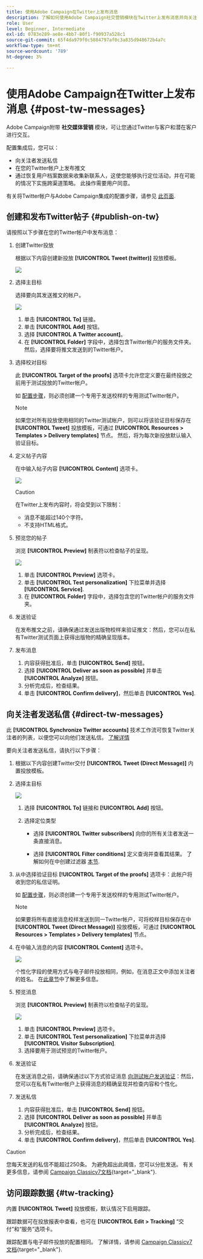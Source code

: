 ```yaml
---
title: 使用Adobe Campaign在Twitter上发布消息
description: 了解如何使用Adobe Campaign社交营销模块在Twitter上发布消息并向关注者发送私信
role: User
level: Beginner, Intermediate
exl-id: 0783e289-ae8e-4bb7-80f1-f90937a528c1
source-git-commit: 65f4da979f0c5884797af0c3a835d948672b4a7c
workflow-type: tm+mt
source-wordcount: '789'
ht-degree: 3%

---
```



# 使用Adobe Campaign在Twitter上发布消息 {#post-tw-messages}

Adobe Campaign附带 **社交媒体营销** 模块，可让您通过Twitter与客户和潜在客户进行交互。

配置集成后，您可以：

* 向关注者发送私信
* 在您的Twitter帐户上发布推文
* 通过恢复用户档案数据来收集新联系人，这使您能够执行定位活动，并在可能的情况下实施跨渠道策略。 此操作需要用户同意。


有关将Twitter帐户与Adobe Campaign集成的配置步骤，请参见 [此页面](../connect/ac-tw.md).

## 创建和发布Twitter帖子 {#publish-on-tw}

请按照以下步骤在您的Twitter帐户中发布消息：

1. 创建Twitter投放

   根据以下内容创建新投放 **[!UICONTROL Tweet (twitter)]** 投放模板。

   ![](assets/tw-new-delivery.png)

1. 选择主目标

   选择要向其发送推文的帐户。

   ![](assets/tw-define-target.png)

   1. 单击 **[!UICONTROL To]** 链接。
   1. 单击 **[!UICONTROL Add]** 按钮。
   1. 选择 **[!UICONTROL A Twitter account]**。
   1. 在 **[!UICONTROL Folder]** 字段中，选择包含Twitter帐户的服务文件夹。 然后，选择要将推文发送到的Twitter帐户。

1. 选择校对目标

   此 **[!UICONTROL Target of the proofs]** 选项卡允许您定义要在最终投放之前用于测试投放的Twitter帐户。

   如 [配置步骤](../connect/ac-tw.md#tw-test-account)，则必须创建一个专用于发送校样的专用测试Twitter帐户。

   >[!NOTE]
   >
   >如果您对所有投放使用相同的Twitter测试帐户，则可以将该验证目标保存在 **[!UICONTROL Tweet]** 投放模板，可通过 **[!UICONTROL Resources > Templates > Delivery templates]** 节点。 然后，将为每次新投放默认输入验证目标。

1. 定义帖子内容

   在中输入帖子内容 **[!UICONTROL Content]** 选项卡。

   ![](assets/tw-delivery-content.png)

   >[!CAUTION]
   >
   >在Twitter上发布内容时，将会受到以下限制：
   >
   >* 消息不能超过140个字符。
   >* 不支持HTML格式。


1. 预览您的帖子

   浏览 **[!UICONTROL Preview]** 制表符以检查帖子的呈现。

   ![](assets/tw-delivery-preview.png)

   1. 单击 **[!UICONTROL Preview]** 选项卡。
   1. 单击 **[!UICONTROL Test personalization]** 下拉菜单并选择 **[!UICONTROL Service]**.
   1. 在 **[!UICONTROL Folder]** 字段中，选择包含您的Twitter帐户的服务文件夹。

1. 发送验证

   在发布推文之前，请确保通过发送出版物校样来验证推文：然后，您可以在私有Twitter测试页面上获得出版物的精确呈现版本。

1. 发布消息

   1. 内容获得批准后，单击 **[!UICONTROL Send]** 按钮。
   1. 选择 **[!UICONTROL Deliver as soon as possible]** 并单击 **[!UICONTROL Analyze]** 按钮。
   1. 分析完成后，检查结果。
   1. 单击 **[!UICONTROL Confirm delivery]**，然后单击 **[!UICONTROL Yes]**.

## 向关注者发送私信 {#direct-tw-messages}

此 **[!UICONTROL Synchronize Twitter accounts]** 技术工作流可恢复Twitter关注者的列表，以便您可以向他们发送私信。 [了解详情](../connect/ac-tw.md#synchro-tw-accounts)

要向关注者发送私信，请执行以下步骤：

1. 根据以下内容创建Twitter交付 **[!UICONTROL Tweet (Direct Message)]** 内置投放模板。

1. 选择主目标

   ![](assets/tw-dm-define-target.png)

   1. 选择 **[!UICONTROL To]** 链接和 **[!UICONTROL Add]** 按钮。

   1. 选择定位类型

      * 选择 **[!UICONTROL Twitter subscribers]** 向你的所有关注者发送一条直接消息。

      * 选择 **[!UICONTROL Filter conditions]** 定义查询并查看其结果。 了解如何在中创建过滤器 [本节](../audiences/create-filters.md#advanced-filters).

1. 从中选择验证目标 **[!UICONTROL Target of the proofs]** 选项卡：此帐户将收到您的私信证明。

   如 [配置步骤](../connect/ac-tw.md#tw-test-account)，则必须创建一个专用于发送校样的专用测试Twitter帐户。


   >[!NOTE]
   >
   >如果要将所有直接消息校样发送到同一Twitter帐户，可将校样目标保存在中 **[!UICONTROL Tweet (Direct Message)]** 投放模板，可通过 **[!UICONTROL Resources > Templates > Delivery templates]** 节点。

1. 在中输入消息的内容 **[!UICONTROL Content]** 选项卡。

   ![](assets/tw-dm-content.png)

   个性化字段的使用方式与电子邮件投放相同，例如，在消息正文中添加关注者的姓名。 在[此章节](../send/personalize.md)中了解更多信息。

1. 预览消息

   浏览 **[!UICONTROL Preview]** 制表符以检查帖子的呈现。

   ![](assets/tw-dm-preview.png)

   1. 单击 **[!UICONTROL Preview]** 选项卡。
   1. 单击 **[!UICONTROL Test personalization]** 下拉菜单并选择 **[!UICONTROL Visitor Subscription]**.
   1. 选择要用于测试预览的Twitter帐户。

1. 发送验证

   在发送消息之前，请确保通过以下方式验证消息 [向测试帐户发送验证](../send/preview-and-proof.md)：然后，您可以在私有Twitter帐户上获得消息的精确呈现并检查内容和个性化。

1. 发送私信

   1. 内容获得批准后，单击 **[!UICONTROL Send]** 按钮。
   1. 选择 **[!UICONTROL Deliver as soon as possible]** 并单击 **[!UICONTROL Analyze]** 按钮。
   1. 分析完成后，检查结果。
   1. 单击 **[!UICONTROL Confirm delivery]**，然后单击 **[!UICONTROL Yes]**.

>[!CAUTION]
>
>您每天发送的私信不能超过250条。 为避免超出此阈值，您可以分批发送。 有关更多信息，请参阅 [Campaign Classicv7文档](https://experienceleague.adobe.com/docs/campaign-classic/using/sending-messages/key-steps-when-creating-a-delivery/steps-sending-the-delivery.html#sending-using-multiple-waves){target="_blank"}.


## 访问跟踪数据 {#tw-tracking}

内置 **[!UICONTROL Tweet]** 投放模板，默认情况下启用跟踪。

跟踪数据可在投放报表中查看，也可在 **[!UICONTROL Edit > Tracking]** “交付”和“服务”选项卡。

跟踪配置与电子邮件投放的配置相同。 了解详情，请参阅 [Campaign Classicv7文档](https://experienceleague.adobe.com/docs/campaign-classic/using/sending-messages/monitoring-deliveries/about-delivery-monitoring.html?lang=zh-Hans){target="_blank"}.

